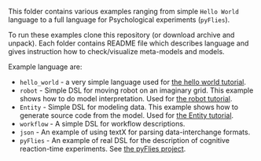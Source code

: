 This folder contains various examples ranging from simple `Hello World` language
to a full language for Psychological experiments (`pyFlies`).

To run these examples clone this repository (or download archive and unpack).
Each folder contains README file which describes language and gives instruction
how to check/visualize meta-models and models.

Example language are:
  - `hello_world` - a very simple language used for [the hello world
    tutorial](http://igordejanovic.net/textX/tutorials/hello_world/).
  - `robot` - Simple DSL for moving robot on an imaginary grid. This example
    shows how to do model interpretation. Used for [the robot
    tutorial](http://igordejanovic.net/textX/tutorials/robot/).
  - `Entity` - Simple DSL for modeling data. This example shows how to generate
    source code from the model. Used for [the Entity
    tutorial](http://igordejanovic.net/textX/tutorials/entity/).
  - `workflow` - A simple DSL for workflow descriptions.
  - `json` - An example of using textX for parsing data-interchange formats.
  - `pyFlies` - An example of real DSL for the description of cognitive
    reaction-time experiments. See [the pyFlies project](http://igordejanovic.net/pyFlies/).
